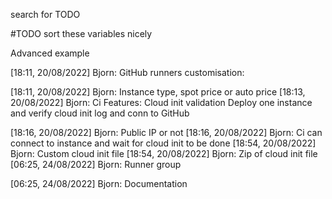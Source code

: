 search for TODO

#TODO sort these variables nicely

Advanced example

[18:11, 20/08/2022] Bjorn: GitHub runners customisation:

[18:11, 20/08/2022] Bjorn: Instance type, spot price or auto price
[18:13, 20/08/2022] Bjorn: Ci Features:
Cloud init validation
Deploy one instance and verify cloud init log and conn to GitHub

[18:16, 20/08/2022] Bjorn: Public IP or not
[18:16, 20/08/2022] Bjorn: Ci can connect to instance and wait for cloud init to be done
[18:54, 20/08/2022] Bjorn: Custom cloud init file
[18:54, 20/08/2022] Bjorn: Zip of cloud init file
[06:25, 24/08/2022] Bjorn: Runner group

[06:25, 24/08/2022] Bjorn: Documentation
